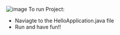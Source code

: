![image](https://github.com/user-attachments/assets/874e938f-6bbe-4087-80db-26765834183d)
To run Project: 
- Naviagte to the HelloApplication.java file
- Run and have fun!!

